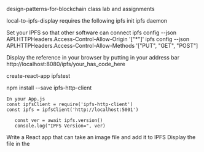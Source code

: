 design-patterns-for-blockchain
class lab and assignments


local-to-ipfs-display requires the following
  ipfs init
  ipfs daemon
  
  Set your IPFS so that other software can connect
    ipfs config --json API.HTTPHeaders.Access-Control-Allow-Origin '["*"]'
    ipfs config --json API.HTTPHeaders.Access-Control-Allow-Methods '["PUT", "GET", "POST"]

  Display the reference in your browser by putting in your address bar
    http://localhost:8080/ipfs/your_has_code_here

  
  create-react-app ipfstest

  npm install --save ipfs-http-client

    In your App.js
    const ipfsClient = require('ipfs-http-client')
    const ipfs = ipfsClient('http://localhost:5001')

       const ver = await ipfs.version()
       console.log("IPFS Version=", ver)

  Write a React app that can take an image file and add it to IPFS
  Display the file in the



